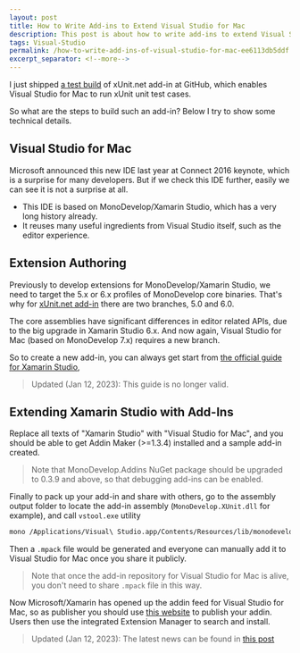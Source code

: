 ```yaml
---
layout: post
title: How to Write Add-ins to Extend Visual Studio for Mac
description: This post is about how to write add-ins to extend Visual Studio for Mac.
tags: Visual-Studio
permalink: /how-to-write-add-ins-of-visual-studio-for-mac-ee6113db5ddf
excerpt_separator: <!--more-->
---
```

I just shipped [a test build](https://github.com/xunit/xamarinstudio.xunit/releases/tag/v0.7.0) of xUnit.net add-in at GitHub, which enables Visual Studio for Mac to run xUnit unit test cases.

So what are the steps to build such an add-in? Below I try to show some technical details.
<!--more-->

## Visual Studio for Mac

Microsoft announced this new IDE last year at Connect 2016 keynote, which is a surprise for many developers. But if we check this IDE further, easily we can see it is not a surprise at all.

* This IDE is based on MonoDevelop/Xamarin Studio, which has a very long history already.
* It reuses many useful ingredients from Visual Studio itself, such as the editor experience.

## Extension Authoring

Previously to develop extensions for MonoDevelop/Xamarin Studio, we need to target the 5.x or 6.x profiles of MonoDevelop core binaries. That's why for [xUnit.net add-in](https://github.com/xunit/xamarinstudio.xunit) there are two branches, 5.0 and 6.0.

The core assemblies have significant differences in editor related APIs, due to the big upgrade in Xamarin Studio 6.x. And now again, Visual Studio for Mac (based on MonoDevelop 7.x) requires a new branch.

So to create a new add-in, you can always get start from [the official guide for Xamarin Studio](https://developer.xamarin.com/guides/cross-platform/xamarin-studio/customizing-ide/extending_xamarin_studio_with_addins/),

> Updated (Jan 12, 2023): This guide is no longer valid.

## Extending Xamarin Studio with Add-Ins

Replace all texts of "Xamarin Studio" with "Visual Studio for Mac", and you should be able to get Addin Maker (>=1.3.4) installed and a sample add-in created.

> Note that MonoDevelop.Addins NuGet package should be upgraded to 0.3.9 and above, so that debugging add-ins can be enabled.

Finally to pack up your add-in and share with others, go to the assembly output folder to locate the add-in assembly (`MonoDevelop.XUnit.dll` for example), and call `vstool.exe` utility

``` bash
mono /Applications/Visual\ Studio.app/Contents/Resources/lib/monodevelop/bin/vstool.exe setup pack MonoDevelop.XUnit.dll
```

Then a `.mpack` file would be generated and everyone can manually add it to Visual Studio for Mac once you share it publicly.

> Note that once the add-in repository for Visual Studio for Mac is alive, you don't need to share `.mpack` file in this way.

Now Microsoft/Xamarin has opened up the addin feed for Visual Studio for Mac, so as publisher you should use [this website](https://addins.monodevelop.com) to publish your addin. Users then use the integrated Extension Manager to search and install.

> Updated (Jan 12, 2023): The latest news can be found in [this post](https://learn.microsoft.com/visualstudio/mac/migrate-extensions?view=vsmac-2022)
